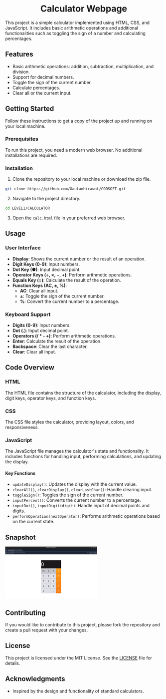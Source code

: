 <div align = "center">
  
# Calculator Webpage

</div>


This project is a simple calculator implemented using HTML, CSS, and JavaScript. It includes basic arithmetic operations and additional functionalities such as toggling the sign of a number and calculating percentages.

## Features

- Basic arithmetic operations: addition, subtraction, multiplication, and division.
- Support for decimal numbers.
- Toggle the sign of the current number.
- Calculate percentages.
- Clear all or the current input.

## Getting Started

Follow these instructions to get a copy of the project up and running on your local machine.

### Prerequisites

To run this project, you need a modern web browser. No additional installations are required.

### Installation

1. Clone the repository to your local machine or download the zip file.

```bash
git clone https://github.com/Gautamhirawat/CODSOFT.git
```

2. Navigate to the project directory.

```bash
cd LEVEL1/CALCULATOR
```

3. Open the `calc.html` file in your preferred web browser.

## Usage

### User Interface

- **Display**: Shows the current number or the result of an operation.
- **Digit Keys (0-9)**: Input numbers.
- **Dot Key (●)**: Input decimal point.
- **Operator Keys (÷, ×, −, +)**: Perform arithmetic operations.
- **Equals Key (=)**: Calculate the result of the operation.
- **Function Keys (AC, ±, %)**:
  - **AC**: Clear all input.
  - **±**: Toggle the sign of the current number.
  - **%**: Convert the current number to a percentage.

### Keyboard Support

- **Digits (0-9)**: Input numbers.
- **Dot (.)**: Input decimal point.
- **Operators (/ * - +)**: Perform arithmetic operations.
- **Enter**: Calculate the result of the operation.
- **Backspace**: Clear the last character.
- **Clear**: Clear all input.

## Code Overview

### HTML

The HTML file contains the structure of the calculator, including the display, digit keys, operator keys, and function keys.

### CSS

The CSS file styles the calculator, providing layout, colors, and responsiveness.

### JavaScript

The JavaScript file manages the calculator's state and functionality. It includes functions for handling input, performing calculations, and updating the display.

#### Key Functions

- `updateDisplay()`: Updates the display with the current value.
- `clearAll()`, `clearDisplay()`, `clearLastChar()`: Handle clearing input.
- `toggleSign()`: Toggles the sign of the current number.
- `inputPercent()`: Converts the current number to a percentage.
- `inputDot()`, `inputDigit(digit)`: Handle input of decimal points and digits.
- `performOperation(nextOperator)`: Performs arithmetic operations based on the current state.

## Snapshot

<img src="./assets/calc.png" width = 294px height = 166px >

## Contributing

If you would like to contribute to this project, please fork the repository and create a pull request with your changes.

## License

This project is licensed under the MIT License. See the [LICENSE](LICENSE) file for details.

## Acknowledgments

- Inspired by the design and functionality of standard calculators.

